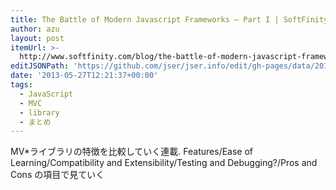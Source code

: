 ```yaml
---
title: The Battle of Modern Javascript Frameworks – Part I | SoftFinity -
author: azu
layout: post
itemUrl: >-
  http://www.softfinity.com/blog/the-battle-of-modern-javascript-frameworks-part-i/
editJSONPath: 'https://github.com/jser/jser.info/edit/gh-pages/data/2013/05/index.json'
date: '2013-05-27T12:21:37+00:00'
tags:
  - JavaScript
  - MVC
  - library
  - まとめ
---
```

MV*ライブラリの特徴を比較していく連載.
Features/Ease of Learning/Compatibility and Extensibility/Testing and Debugging?/Pros and Cons
の項目で見ていく
